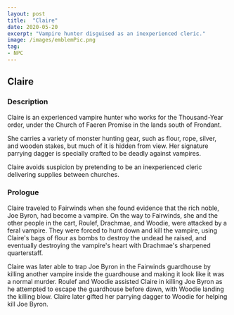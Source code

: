 ```yaml
---
layout: post
title:  "Claire"
date: 2020-05-20
excerpt: "Vampire hunter disguised as an inexperienced cleric."
image: /images/emblemPic.png
tag:
- NPC
---
```


## Claire

### Description

Claire is an experienced vampire hunter who works for the Thousand-Year order, under the Church of Faeren Promise in the lands south of Frondant.

She carries a variety of monster hunting gear, such as flour, rope, silver, and wooden stakes, but much of it is hidden from view. Her signature parrying dagger is specially crafted to be deadly against vampires.

Claire avoids suspicion by pretending to be an inexperienced cleric delivering supplies between churches.

### Prologue

Claire traveled to Fairwinds when she found evidence that the rich noble, Joe Byron, had become a vampire. On the way to Fairwinds, she and the other people in the cart, Roulef, Drachmae, and Woodie, were attacked by a feral vampire. They were forced to hunt down and kill the vampire, using Claire's bags of flour as bombs to destroy the undead he raised, and eventually destroying the vampire's heart with Drachmae's sharpened quarterstaff.

Claire was later able to trap Joe Byron in the Fairwinds guardhouse by killing another vampire inside the guardhouse and making it look like it was a normal murder. Roulef and Woodie assisted Claire in killing Joe Byron as he attempted to escape the guardhouse before dawn, with Woodie landing the killing blow. Claire later gifted her parrying dagger to Woodie for helping kill Joe Byron.
